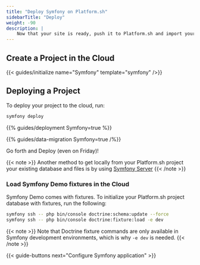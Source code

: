 ```yaml
---
title: "Deploy Symfony on Platform.sh"
sidebarTitle: "Deploy"
weight: -90
description: |
    Now that your site is ready, push it to Platform.sh and import your data.
---
```


## Create a Project in the Cloud

{{< guides/initialize name="Symfony" template="symfony" />}}


## Deploying a Project

To deploy your project to the cloud, run:

```bash
symfony deploy
```

{{% guides/deployment Symfony=true %}}

{{% guides/data-migration Symfony=true /%}}

Go forth and Deploy (even on Friday)!

{{< note >}}
Another method to get locally from your Platform.sh project your existing database and files is by using [Symfony Server](../local-development-symfony-server.md)
{{< /note >}}

### Load Symfony Demo fixtures in the Cloud
Symfony Demo comes with fixtures.
To initialize your Platform.sh project database with fixtures, run the following:
```bash
symfony ssh -- php bin/console doctrine:schema:update --force
symfony ssh -- php bin/console doctrine:fixture:load -e dev
```

{{< note >}}
Note that Doctrine fixture commands are only available in Symfony development environments,
which is why `-e dev` is needed.
{{< /note >}}

{{< guide-buttons next="Configure Symfony application" >}}






